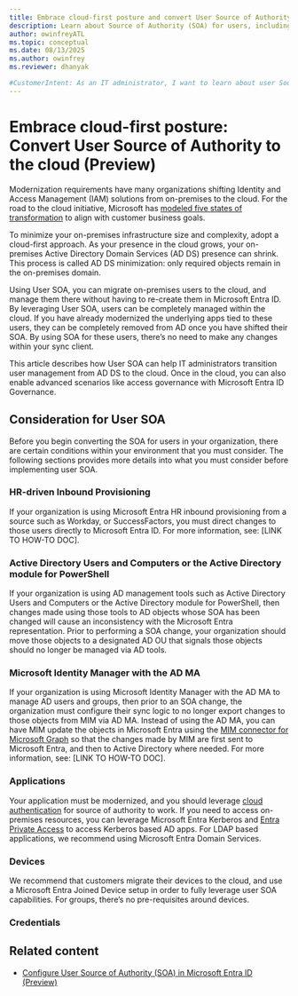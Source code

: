 ```yaml
---
title: Embrace cloud-first posture and convert User Source of Authority (SOA) to the cloud (Preview)
description: Learn about Source of Authority (SOA) for users, including prerequisites and supported scenarios.
author: owinfreyATL
ms.topic: conceptual
ms.date: 08/13/2025
ms.author: owinfrey
ms.reviewer: dhanyak

#CustomerIntent: As an IT administrator, I want to learn about user Source of Authority (SOA) so that I can minimize my on-premises footprint.
---
```


<!--
Remove all the comments in this template before you sign-off or merge to the  main branch.

This template provides the basic structure of a Concept article pattern. See the [instructions - Concept](../level4/article-concept.md) in the pattern library.

You can provide feedback about this template at: https://aka.ms/patterns-feedback

Concept is an article pattern that defines what something is or explains an abstract idea.

There are several situations that might call for writing a Concept article, including:

* If there's a new idea that's central to a service or product, that idea must be explained so that customers understand the value of the service or product as it relates to their circumstances. A good recent example is the concept of containerization or the concept of scalability.
* If there's optional information or explanations that are common to several Tutorials or How-to guides, this information can be consolidated and single-sourced in a full-bodied Concept article for you to reference.
* If a service or product is extensible, advanced users might modify it to better suit their application. It's better that advanced users fully understand the reasoning behind the design choices and everything else "under the hood" so that their variants are more robust, thereby improving their experience.

-->

<!-- 1. H1
-----------------------------------------------------------------------------

Required. Set expectations for what the content covers, so customers know the content meets their needs. The H1 should NOT begin with a verb.

Reflect the concept that undergirds an action, not the action itself. The H1 must start with:

* "\<noun phrase\> concept(s)", or
* "What is \<noun\>?", or
* "\<noun\> overview"

Concept articles are primarily distinguished by what they aren't:

* They aren't procedural articles. They don't show how to complete a task.
* They don't have specific end states, other than conveying an underlying idea, and don't have concrete, sequential actions for the user to take.

One clear sign of a procedural article would be the use of a numbered list. With rare exception, numbered lists shouldn't appear in Concept articles.

-->

# Embrace cloud-first posture: Convert User Source of Authority to the cloud (Preview)

Modernization requirements have many organizations shifting Identity and Access Management (IAM) solutions from on-premises to the cloud. For the road to the cloud initiative, Microsoft has [modeled five states of transformation](/entra/architecture/road-to-the-cloud-posture#five-states-of-transformation) to align with customer business goals.

To minimize your on-premises infrastructure size and complexity, adopt a cloud-first approach. As your presence in the cloud grows, your on-premises Active Directory Domain Services (AD DS) presence can shrink. This process is called AD DS minimization: only required objects remain in the on-premises domain.

Using User SOA, you can migrate on-premises users to the cloud, and manage them there without having to re-create them in Microsoft Entra ID. By leveraging User SOA, users can be completely managed within the cloud. If you have already modernized the underlying apps tied to these users, they can be completely removed from AD once you have shifted their SOA. By using SOA for these users, there’s no need to make any changes within your sync client.

This article describes how User SOA can help IT administrators transition user management from AD DS to the cloud. Once in the cloud, you can also enable advanced scenarios like access governance with Microsoft Entra ID Governance.

<!-- 3. Prerequisites --------------------------------------------------------------------

Optional: Make **Prerequisites** your first H2 in the article. Use clear and unambiguous
language and use a unordered list format. 

-->

## Consideration for User SOA

Before you begin converting the SOA for users in your organization, there are certain conditions within your environment that you must consider. The following sections provides more details into what you must consider before implementing user SOA.

### HR-driven Inbound Provisioning


If your organization is using Microsoft Entra HR inbound provisioning from a source such as Workday, or SuccessFactors, you must direct changes to those users directly to Microsoft Entra ID. For more information, see: [LINK TO HOW-TO DOC].

### Active Directory Users and Computers or the Active Directory module for PowerShell

If your organization is using AD management tools such as Active Directory Users and Computers or the Active Directory module for PowerShell, then changes made using those tools to AD objects whose SOA has been changed will cause an inconsistency with the Microsoft Entra representation. Prior to performing a SOA change, your organization should move those objects to a designated AD OU that signals those objects should no longer be managed via AD tools.   

### Microsoft Identity Manager with the AD MA

If your organization is using Microsoft Identity Manager with the AD MA to manage AD users and groups, then prior to an SOA change, the organization must configure their sync logic to no longer export changes to those objects from MIM via AD MA.  Instead of using the AD MA, you can have MIM update the objects in Microsoft Entra using the [MIM connector for Microsoft Graph](/microsoft-identity-manager/microsoft-identity-manager-2016-connector-graph) so that the changes made by MIM are first sent to Microsoft Entra, and then to Active Directory where needed. For more information, see: [LINK TO HOW-TO DOC].

### Applications

Your application must be modernized, and you should leverage [cloud authentication](/entra/architecture/authenticate-applications-and-users) for source of authority to work. If you need to access on-premises resources, you can leverage Microsoft Entra Kerberos and [Entra Private Access](/entra/global-secure-access/concept-private-access) to access Kerberos based AD apps. For LDAP based applications, we recommend using Microsoft Entra Domain Services.  

### Devices

We recommend that customers migrate their devices to the cloud, and use a Microsoft Entra Joined Device setup in order to fully leverage user SOA capabilities. For groups, there’s no pre-requisites around devices.  

### Credentials





## Related content

- [Configure User Source of Authority (SOA) in Microsoft Entra ID (Preview)](how-to-user-source-of-authority-configure.md)

<!--
Remove all the comments in this template before you sign-off or merge to the 
main branch.

-->

